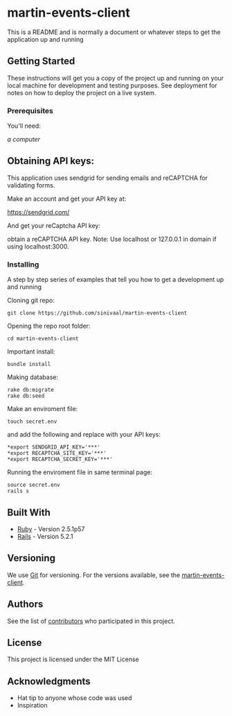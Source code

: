 # martin-events-client

This is a README and is normally a document or whatever steps to get the application up and running

## Getting Started

These instructions will get you a copy of the project up and running on your local machine for development and testing purposes. See deployment for notes on how to deploy the project on a live system.


### Prerequisites

You'll need:

*a computer*

## Obtaining API keys:

This application uses sendgrid for sending emails and reCAPTCHA for validating forms.

Make an account and get your API key at:

https://sendgrid.com/

And get your reCaptcha API key:

obtain a reCAPTCHA API key. Note: Use localhost or 127.0.0.1 in domain if using localhost:3000.

### Installing

A step by step series of examples that tell you how to get a development up and running

Cloning git repo:
```
git clone https://github.com/sinivaal/martin-events-client
```
Opening the repo root folder:
```
cd martin-events-client
```
Important install:
```
bundle install
```
Making database:
```
rake db:migrate
rake db:seed
```
Make an enviroment file:
```
touch secret.env
```
and add the following and replace with your API keys:

```
*export SENDGRID_API_KEY='***'
*export RECAPTCHA_SITE_KEY='***'
*export RECAPTCHA_SECRET_KEY='***'
```
Running the enviroment file in same terminal page:
```
source secret.env
rails s
```

## Built With

* [Ruby](https://www.ruby-lang.org/en/) - Version 2.5.1p57
* [Rails](https://rubyonrails.org/) - Version 5.2.1


## Versioning

We use [Git](https://git-scm.com/) for versioning. For the versions available, see the [martin-events-client](https://github.com/sinivaal/martin-events-client). 

## Authors

See the list of [contributors](https://github.com/sinivaal/martin-events-client/graphs/contributors) who participated in this project.

## License

This project is licensed under the MIT License

## Acknowledgments

* Hat tip to anyone whose code was used
* Inspiration
